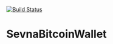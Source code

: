 [![Build Status](https://aaronwaddingham.visualstudio.com/awaddingham/_apis/build/status/AWaddingham.SevnaBitcoinWallet?branchName=master)](https://aaronwaddingham.visualstudio.com/awaddingham/_build/latest?definitionId=12&branchName=master)
# SevnaBitcoinWallet

